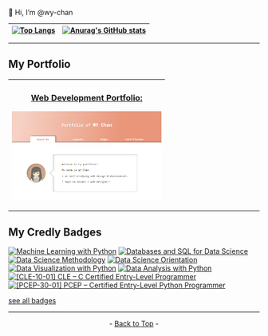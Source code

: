 <p id="top">👋 Hi, I’m @wy-chan</p>



|[![Top Langs](https://github-readme-stats.vercel.app/api/top-langs/?username=wy-chan&hide_border=true&title_color=05BB63)](https://github.com/anuraghazra/github-readme-stats)|[![Anurag's GitHub stats](https://github-readme-stats.vercel.app/api?username=wy-chan&border_radius=5px&hide_border=true&title_color=05BB63)](https://github.com/anuraghazra/github-readme-stats)|
|-----------------------------------------------------------------------------------------------------------------------------------------------------------|-------------------------------------------------------------------------------------------------------------------------------------------------------------------------------|
   
---
## My Portfolio 

| <h3><a href="https://wy-chan.github.io/Portfolio/">Web Development Portfolio:</a></h3><kbd><a href="https://wy-chan.github.io/Portfolio/" target="_blank"><img src="portfolio_img.png" alt="screenshot" width="300"></a></kbd> |
| ------ |

---



## My Credly Badges


<!--START_SECTION:badges-->
[![Machine Learning with Python](https://images.credly.com/size/110x110/images/5ae9bf9e-da6e-4cec-82eb-d2b4cfea9751/Machine_Learning_with_Python.png)](http://www.credly.com/badges/18c0819a-9675-437e-a0f7-f82e5e4037d6 "Machine Learning with Python")
[![Databases and SQL for Data Science](https://images.credly.com/size/110x110/images/594e0ab7-c864-4d9a-9987-3a903ec3f06a/Cognitive_Class_-_DB_and_SQL_for_Data_Sci.png)](http://www.credly.com/badges/670f20dc-4d26-445d-95ab-a0a756d7b9b6 "Databases and SQL for Data Science")
[![Data Science Methodology](https://images.credly.com/size/110x110/images/46defa53-a922-47bd-94ea-b43488f5cd8a/Data_Science_Methodology_Foundational.png)](http://www.credly.com/badges/f33042f6-c051-4267-bdd3-d18982cd6dae "Data Science Methodology")
[![Data Science Orientation](https://images.credly.com/size/110x110/images/5fc2d535-e716-46c4-881a-f4822b8da0e5/Cognitive_Class_-_What_is_Data_Science.png)](http://www.credly.com/badges/388d4eb7-cb99-43ba-aa95-0323cc0dede5 "Data Science Orientation")
[![Data Visualization with Python](https://images.credly.com/size/110x110/images/76326afb-199d-4250-a74f-01bc86dda118/Cognitive_Class_-_Data_Visual_w_Python.png)](http://www.credly.com/badges/184ae24c-8bc2-46fd-a123-78bce964cd4a "Data Visualization with Python")
[![Data Analysis with Python](https://images.credly.com/size/110x110/images/fa39f4f0-174a-4886-b821-6a37d42b8b3a/Cognitive_Class_-_Data_Analysis_w_Python.png)](http://www.credly.com/badges/74d15ada-144e-436a-8aac-b4749ec3b8fd "Data Analysis with Python")
[![[CLE-10-01] CLE – C Certified Entry-Level Programmer](https://images.credly.com/size/110x110/images/101483f0-ed9b-46c8-b018-f5290e60a6a1/cle.png)](http://www.credly.com/badges/d173d27b-73f8-44eb-a390-f15e27fc510b "[CLE-10-01] CLE – C Certified Entry-Level Programmer")
[![[PCEP-30-01] PCEP – Certified Entry-Level Python Programmer](https://images.credly.com/size/110x110/images/d8017c77-3cc0-4fdf-8e17-62e50632812e/bronze_1_small.png)](http://www.credly.com/badges/36f83975-ef56-4003-b9e3-b73fce521372 "[PCEP-30-01] PCEP – Certified Entry-Level Python Programmer")
<!--END_SECTION:badges-->

[see all badges](https://www.credly.com/users/wy-chan/badges)

---

<p align="center">- <a href="#top">Back to Top</a> -</p>

<!---
wy-chan/wy-chan is a ✨ special ✨ repository because its `README.md` (this file) appears on your GitHub profile.
You can click the Preview link to take a look at your changes.
--->


